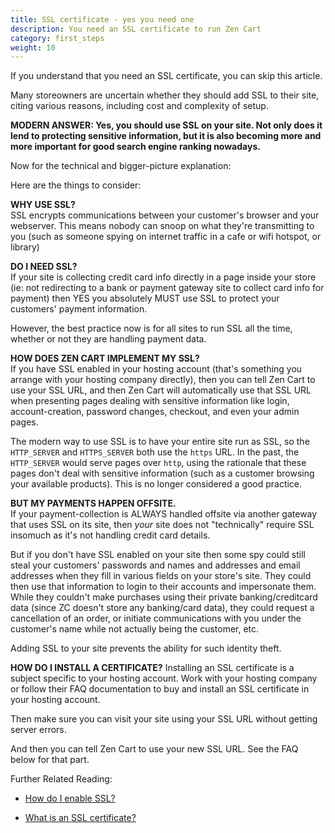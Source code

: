 ```yaml
---
title: SSL certificate - yes you need one 
description: You need an SSL certificate to run Zen Cart
category: first_steps 
weight: 10
---
```


If you understand that you need an SSL certificate, you can skip this article.

Many storeowners are uncertain whether they should add SSL to their site, citing various reasons, including cost and complexity of setup.  

**MODERN ANSWER: Yes, you should use SSL on your site. Not only does it lend to protecting sensitive information, but it is also becoming more and more important for good search engine ranking nowadays.**  

Now for the technical and bigger-picture explanation:  

Here are the things to consider:  

**WHY USE SSL?**  
SSL encrypts communications between your customer's browser and your webserver. This means nobody can snoop on what they're transmitting to you (such as someone spying on internet traffic in a cafe or wifi hotspot, or library)  

**DO I NEED SSL?**  
If your site is collecting credit card info directly in a page inside your store (ie: not redirecting to a bank or payment gateway site to collect card info for payment) then YES you absolutely MUST use SSL to protect your customers' payment information.  

However, the best practice now is for all sites to run SSL all the time, 
whether or not they are handling payment data. 

**HOW DOES ZEN CART IMPLEMENT MY SSL?**  
If you have SSL enabled in your hosting account (that's something you arrange with your hosting company directly), then you can tell Zen Cart to use your SSL URL, and then Zen Cart will automatically use that SSL URL when presenting pages dealing with sensitive information like login, account-creation, password changes, checkout, and even your admin pages.  

The modern way to use SSL is to have your entire site run as SSL, so the 
`HTTP_SERVER` and `HTTPS_SERVER` both use the `https` URL.  In the past,
the `HTTP_SERVER` would serve pages over `http`, using the rationale that 
these pages don't deal with sensitive information (such as a customer browsing your available products).  This is no longer considered a good practice.

**BUT MY PAYMENTS HAPPEN OFFSITE.**  
If your payment-collection is ALWAYS handled offsite via another gateway that uses SSL on its site, then *your* site does not "technically" require SSL insomuch as it's not handling credit card details. 

But if you don't have SSL enabled on your site then some spy could still steal your customers' passwords and names and addresses and email addresses when they fill in various fields on your store's site. They could then use that information to login to their accounts and impersonate them. While they couldn't make purchases using their private banking/creditcard data (since ZC doesn't store any banking/card data), they could request a cancellation of an order, or initiate communications with you under the customer's name while not actually being the customer, etc.  

Adding SSL to your site prevents the ability for such identity theft.  

**HOW DO I INSTALL A CERTIFICATE?**
Installing an SSL certificate is a subject specific to your hosting account. Work with your hosting company or follow their FAQ documentation to buy and install an SSL certificate in your hosting account.  

Then make sure you can visit your site using your SSL URL without getting server errors.  

And then you can tell Zen Cart to use your new SSL URL. See the FAQ below for that part.  

Further Related Reading:  
- [How do I enable SSL?](/user/installing/enable_ssl/)

- [What is an SSL certificate?](/user/security/ssl_cert/) 
